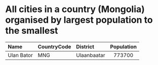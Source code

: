 # All cities in a country (Mongolia) organised by largest population to the smallest

| Name | CountryCode | District | Population |
| :--- | :--- | :--- | :---: |
|Ulan Bator|MNG|Ulaanbaatar|773700|
